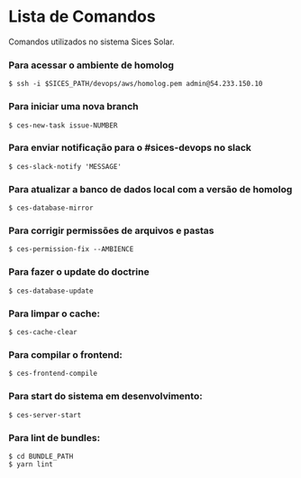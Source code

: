 Lista de Comandos
=================

Comandos utilizados no sistema Sices Solar.

### Para acessar o ambiente de homolog

```
$ ssh -i $SICES_PATH/devops/aws/homolog.pem admin@54.233.150.10
```

### Para iniciar uma nova branch

```
$ ces-new-task issue-NUMBER
```

### Para enviar notificação para o #sices-devops no slack

```
$ ces-slack-notify 'MESSAGE'
```

### Para atualizar a banco de dados local com a versão de homolog

```
$ ces-database-mirror
```

### Para corrigir permissões de arquivos e pastas

```
$ ces-permission-fix --AMBIENCE
```

### Para fazer o update do doctrine

```
$ ces-database-update
```

### Para limpar o cache:

```
$ ces-cache-clear
```

### Para compilar o frontend:

```
$ ces-frontend-compile
```

### Para start do sistema em desenvolvimento:

```
$ ces-server-start
```

### Para lint de bundles:

```
$ cd BUNDLE_PATH
$ yarn lint
```
